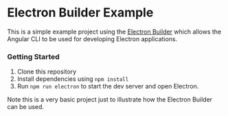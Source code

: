 # Electron Builder Example

This is a simple example project using the [Electron Builder](https://www.npmjs.com/package/@angular-guru/electron-builder) which allows the Angular CLI to be used for
developing Electron applications.

### Getting Started

1. Clone this repository
2. Install dependencies using `npm install`
3. Run `npm run electron` to start the dev server and open Electron.

Note this is a very basic project just to illustrate how the Electron Builder can be used.
